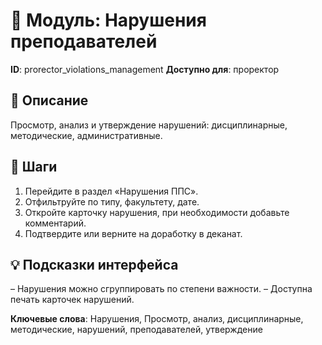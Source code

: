 # 📘 Модуль: Нарушения преподавателей
**ID**: prorector_violations_management
**Доступно для**: проректор

## 📝 Описание
Просмотр, анализ и утверждение нарушений: дисциплинарные, методические, административные.

## 🩜 Шаги
1. Перейдите в раздел «Нарушения ППС».
2. Отфильтруйте по типу, факультету, дате.
3. Откройте карточку нарушения, при необходимости добавьте комментарий.
4. Подтвердите или верните на доработку в деканат.

## 💡 Подсказки интерфейса
– Нарушения можно сгруппировать по степени важности.
– Доступна печать карточек нарушений.

**Ключевые слова**: Нарушения, Просмотр, анализ, дисциплинарные, методические, нарушений, преподавателей, утверждение
